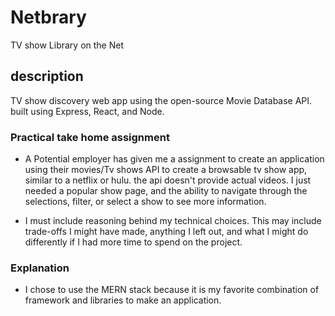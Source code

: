 # Netbrary
TV show Library on the Net

## description
TV show discovery web app using the open-source Movie Database API. built using Express, React, and Node. 

### Practical take home assignment 
* A Potential employer has given me a assignment to create an application using their movies/Tv shows API to create a browsable tv show app, similar to a netflix or hulu. the api doesn't provide actual videos. I just needed a popular show page, and the ability to navigate through the selections, filter, or select a show to see more information. 

* I must include reasoning behind my technical choices. This may include trade-offs I might have made, anything I left out, and what I might do differently if I had more time to spend on the project.


### Explanation 
* I chose to use the MERN stack because it is my favorite combination of framework and libraries to make an application.